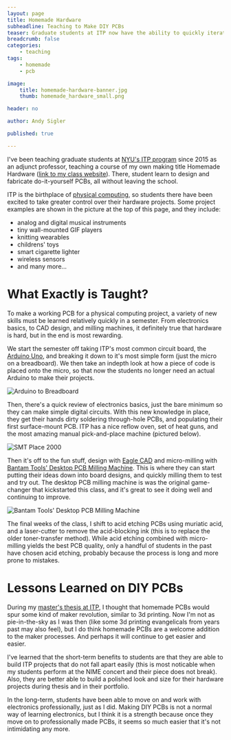 ```yaml
---
layout: page
title: Homemade Hardware
subheadline: Teaching to Make DIY PCBs
teaser: Graduate students at ITP now have the ability to quickly iterate on custom circuit boards
breadcrumb: false
categories:
    - teaching
tags:
    - homemade
    - pcb

image:
    title: homemade-hardware-banner.jpg
    thumb: homemade_hardware_small.png

header: no

author: Andy Sigler

published: true

---
```


I've been teaching graduate students at [NYU's ITP program](http://tisch.nyu.edu/itp) since 2015 as an adjunct professor, teaching a course of my own making title Homemade Hardware ([link to my class website](http://www.homemadehardware.com)). There, student learn to design and fabricate do-it-yourself PCBs, all without leaving the school.

ITP is the birthplace of [physical computing](https://en.wikipedia.org/wiki/Physical_computing), so students there have been excited to take greater control over their hardware projects. Some project examples are shown in the picture at the top of this page, and they include:

- analog and digital musical instruments
- tiny wall-mounted GIF players
- knitting wearables
- childrens' toys
- smart cigarette lighter
- wireless sensors
- and many more...

# What Exactly is Taught?

To make a working PCB for a physical computing project, a variety of new skills must be learned relatively quickly in a semester. From electronics basics, to CAD design, and milling machines, it definitely true that hardware is hard, but in the end is most rewarding.

We start the semester off taking ITP's most common circuit board, the [Arduino Uno](https://store.arduino.cc/usa/arduino-uno-rev3), and breaking it down to it's most simple form (just the micro on a breadboard). We then take an indepth look at how a piece of code is placed onto the micro, so that now the students no longer need an actual Arduino to make their projects.

![Arduino to Breadboard]({{site.url}}/images/arduino-to-breadboard.png)

Then, there's a quick review of electronics basics, just the bare minimum so they can make simple digital circuits. With this new knowledge in place, they get their hands dirty soldering through-hole PCBs, and populating their first surface-mount PCB. ITP has a nice reflow oven, set of heat guns, and the most amazing manual pick-and-place machine (pictured below).

![SMT Place 2000]({{site.url}}/images/smt-place-2000.jpg)

Then it's off to the fun stuff, design with [Eagle CAD](https://www.autodesk.com/products/eagle/overview) and micro-milling with [Bantam Tools' Desktop PCB Milling Machine](https://www.bantamtools.com/pages/products). This is where they can start putting their ideas down into board designs, and quickly milling them to test and try out. The desktop PCB milling machine is was the original game-changer that kickstarted this class, and it's great to see it doing well and continuing to improve.

![Bantam Tools' Desktop PCB Milling Machine]({{site.url}}/images/bantam.jpg)

The final weeks of the class, I shift to acid etching PCBs using muriatic acid, and a laser-cutter to remove the acid-blocking ink (this is to replace the older toner-transfer method). While acid etching combined with micro-milling yields the best PCB quality, only a handful of students in the past have chosen acid etching, probably because the process is long and more prone to mistakes.

# Lessons Learned on DIY PCBs

During my [master's thesis at ITP]({{site.url}}/projects/patchbay), I thought that homemade PCBs would spur some kind of maker revolution, similar to 3d printing. Now I'm not as pie-in-the-sky as I was then (like some 3d printing evangelicals from years past may also feel), but I do think homemade PCBs are a welcome addition to the maker processes. And perhaps it will continue to get easier and easier.

I've learned that the short-term benefits to students are that they are able to build ITP projects that do not fall apart easily (this is most noticable when my students perform at the NIME concert and their piece does not break). Also, they are better able to build a polished look and size for their hardware projects during thesis and in their portfolio.

In the long-term, students have been able to move on and work with electronics professionally, just as I did. Making DIY PCBs is not a normal way of learning electronics, but I think it is a strength because once they move on to professionally made PCBs, it seems so much easier that it's not intimidating any more.
